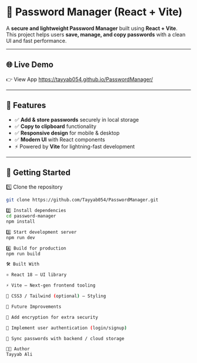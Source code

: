 # 🔐 Password Manager (React + Vite)

A **secure and lightweight Password Manager** built using **React + Vite**.  
This project helps users **save, manage, and copy passwords** with a clean UI and fast performance.  

---

## 🌐 Live Demo  
👉 View App https://tayyab054.github.io/PasswordManager/ 

---

## 📸 Features  

- ✅ **Add & store passwords** securely in local storage  
- ✅ **Copy to clipboard** functionality  
- ✅ **Responsive design** for mobile & desktop  
- ✅ **Modern UI** with React components  
- ⚡ Powered by **Vite** for lightning-fast development  

---

## 🚀 Getting Started  

1️⃣ Clone the repository  
```bash
git clone https://github.com/Tayyab054/PasswordManager.git

2️⃣ Install dependencies
cd password-manager
npm install

3️⃣ Start development server
npm run dev

4️⃣ Build for production
npm run build

🛠️ Built With

⚛️ React 18 – UI library

⚡ Vite – Next-gen frontend tooling

🎨 CSS3 / Tailwind (optional) – Styling

📌 Future Improvements

🔹 Add encryption for extra security

🔹 Implement user authentication (login/signup)

🔹 Sync passwords with backend / cloud storage

👨‍💻 Author
Tayyab Ali


